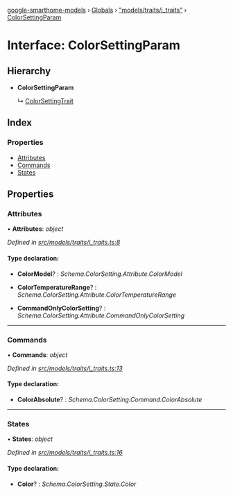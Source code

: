 [google-smarthome-models](../README.md) › [Globals](../globals.md) › ["models/traits/i_traits"](../modules/_models_traits_i_traits_.md) › [ColorSettingParam](_models_traits_i_traits_.colorsettingparam.md)

# Interface: ColorSettingParam

## Hierarchy

* **ColorSettingParam**

  ↳ [ColorSettingTrait](_models_traits_i_traits_.colorsettingtrait.md)

## Index

### Properties

* [Attributes](_models_traits_i_traits_.colorsettingparam.md#attributes)
* [Commands](_models_traits_i_traits_.colorsettingparam.md#commands)
* [States](_models_traits_i_traits_.colorsettingparam.md#states)

## Properties

###  Attributes

• **Attributes**: *object*

*Defined in [src/models/traits/i_traits.ts:8](https://github.com/galactic1969/google-smarthome-models/blob/633871f/src/models/traits/i_traits.ts#L8)*

#### Type declaration:

* **ColorModel**? : *Schema.ColorSetting.Attribute.ColorModel*

* **ColorTemperatureRange**? : *Schema.ColorSetting.Attribute.ColorTemperatureRange*

* **CommandOnlyColorSetting**? : *Schema.ColorSetting.Attribute.CommandOnlyColorSetting*

___

###  Commands

• **Commands**: *object*

*Defined in [src/models/traits/i_traits.ts:13](https://github.com/galactic1969/google-smarthome-models/blob/633871f/src/models/traits/i_traits.ts#L13)*

#### Type declaration:

* **ColorAbsolute**? : *Schema.ColorSetting.Command.ColorAbsolute*

___

###  States

• **States**: *object*

*Defined in [src/models/traits/i_traits.ts:16](https://github.com/galactic1969/google-smarthome-models/blob/633871f/src/models/traits/i_traits.ts#L16)*

#### Type declaration:

* **Color**? : *Schema.ColorSetting.State.Color*
